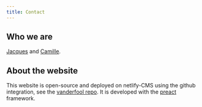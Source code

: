```yaml
---
title: Contact
---
```


## Who we are

[Jacques](https://jacqueskaiser.com/) and [Camille](https://www.linkedin.com/in/camillesifferlen).

## About the website

This website is open-source and deployed on netlify-CMS using the github integration, see the [vanderfool repo](https://github.com/jackokaiser/vanlab).
It is developed with the [preact](https://preactjs.com/) framework.
